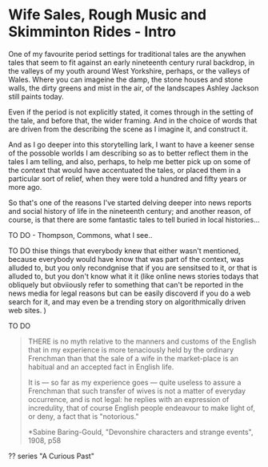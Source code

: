 # Wife Sales, Rough Music and Skimminton Rides - Intro

One of my favourite period settings for traditional tales are the anywhen tales that seem to fit against an early nineteenth century rural backdrop, in the valleys of my youth around West Yorkshire, perhaps, or the valleys of Wales. Where you can imageine the damp, the stone houses and stone walls, the dirty greens and mist in the air, of the landscapes Ashley Jackson still paints today.

Even if the period is not explicitly stated, it comes through in the setting of the tale, and before that, the wider framing. And in the choice of words that are driven from the describing the scene as I imagine it, and construct it.

And as I go deeper into this storytelling lark, I want to have a keener sense of the possoble worlds I am describing so as to better reflect them in the tales I am telling, and also, perhaps, to help me better pick up on some of the context that would have accentuated the tales, or placed them in a particular sort of relief, when they were told a hundred and fifty years or more ago.

So that's one of the reasons I've started delving deeper into news reports and social history of life in the nineteenth century; and another reason, of course, is that there are some fantastic tales to tell buried in local histories...

TO DO - Thompson, Commons, what I see..

TO DO thise things that everybody knew that either wasn't mentioned, because everybody would have know that was part of the context, was alluded to, but you only recondgnise that if you are sensitsed to it, or that is alluded to, but you don't know what it it (like online news stories todays that obliquely but obviiously refer to something that can't be reported in the news media for legal reasons but can be easily discoverd if you do a web search for it, and may even be a trending story on algorithmically driven web sites. )

 TO DO

> THERE is no myth relative to the manners and customs of the English that in my experience is more tenaciously held by the ordinary Frenchman than that the sale of a wife in the market-place is an habitual and an accepted fact in English life.
>
> It is — so far as my experience goes — quite useless to assure a Frenchman that such transfer of wives is not a matter of everyday occurrence, and is not legal: he replies with an expression of incredulity, that of course English people endeavour to make light of, or deny, a fact that is "notorious."
>
> *Sabine Baring-Gould, "Devonshire characters and strange events", 1908, p58

?? series "A Curious Past"